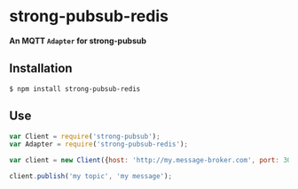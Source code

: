 # strong-pubsub-redis

**An MQTT `Adapter` for strong-pubsub**

## Installation

```
$ npm install strong-pubsub-redis
```

## Use

```js
var Client = require('strong-pubsub');
var Adapter = require('strong-pubsub-redis');

var client = new Client({host: 'http://my.message-broker.com', port: 3000}, Adapter);

client.publish('my topic', 'my message');
```
